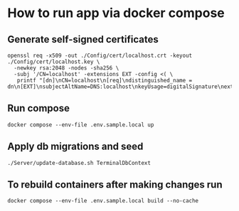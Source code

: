 # How to run app via docker compose

## Generate self-signed certificates

```
openssl req -x509 -out ./Config/cert/localhost.crt -keyout ./Config/cert/localhost.key \
  -newkey rsa:2048 -nodes -sha256 \
  -subj '/CN=localhost' -extensions EXT -config <( \
   printf "[dn]\nCN=localhost\n[req]\ndistinguished_name = dn\n[EXT]\nsubjectAltName=DNS:localhost\nkeyUsage=digitalSignature\nextendedKeyUsage=serverAuth")
```

## Run compose

```
docker compose --env-file .env.sample.local up
```

## Apply db migrations and seed

```
./Server/update-database.sh TerminalDbContext
```

## To rebuild containers after making changes run

```
docker compose --env-file .env.sample.local build --no-cache
```
